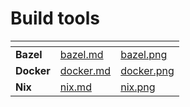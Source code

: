 # Build tools

<table data-card-size="large" data-view="cards">
   <thead>
      <tr>
         <th></th>
         <th data-hidden data-card-target data-type="content-ref"></th>
         <th data-hidden data-card-cover data-type="files"></th>
      </tr>
   </thead>
   <tbody>
      <tr>
         <td><strong>Bazel</strong></td>
         <td><a href="bazel.md">bazel.md</a></td>
         <td><a href="../../../.gitbook/assets/bazel.png">bazel.png</a></td>
      </tr>
      <tr>
         <td><strong>Docker</strong></td>
         <td><a href="docker.md">docker.md</a></td>
         <td><a href="../../../.gitbook/assets/docker.png">docker.png</a></td>
      </tr>
      <tr>
         <td><strong>Nix</strong></td>
         <td><a href="nix.md">nix.md</a></td>
         <td><a href="../../../.gitbook/assets/nix.png">nix.png</a></td>
      </tr>
   </tbody>
</table>
